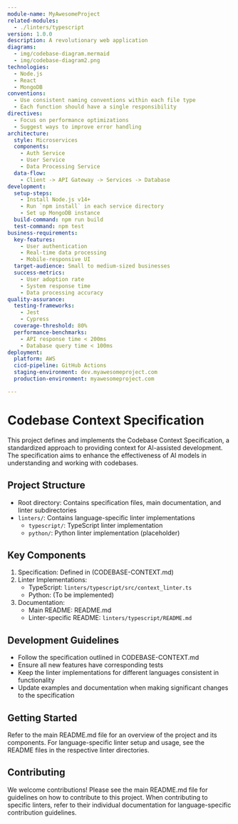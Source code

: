 ```yaml
---
module-name: MyAwesomeProject
related-modules:
  - ./linters/typescript
version: 1.0.0
description: A revolutionary web application
diagrams:
  - img/codebase-diagram.mermaid
  - img/codebase-diagram2.png
technologies:
  - Node.js
  - React
  - MongoDB
conventions:
  - Use consistent naming conventions within each file type
  - Each function should have a single responsibility
directives:
  - Focus on performance optimizations
  - Suggest ways to improve error handling
architecture:
  style: Microservices
  components:
    - Auth Service
    - User Service
    - Data Processing Service
  data-flow:
    - Client -> API Gateway -> Services -> Database
development:
  setup-steps:
    - Install Node.js v14+
    - Run `npm install` in each service directory
    - Set up MongoDB instance
  build-command: npm run build
  test-command: npm test
business-requirements:
  key-features:
    - User authentication
    - Real-time data processing
    - Mobile-responsive UI
  target-audience: Small to medium-sized businesses
  success-metrics:
    - User adoption rate
    - System response time
    - Data processing accuracy
quality-assurance:
  testing-frameworks:
    - Jest
    - Cypress
  coverage-threshold: 80%
  performance-benchmarks:
    - API response time < 200ms
    - Database query time < 100ms
deployment:
  platform: AWS
  cicd-pipeline: GitHub Actions
  staging-environment: dev.myawesomeproject.com
  production-environment: myawesomeproject.com

---
```


# Codebase Context Specification

This project defines and implements the Codebase Context Specification, a standardized approach to providing context for AI-assisted development. The specification aims to enhance the effectiveness of AI models in understanding and working with codebases.

## Project Structure

- Root directory: Contains specification files, main documentation, and linter subdirectories
- `linters/`: Contains language-specific linter implementations
  - `typescript/`: TypeScript linter implementation
  - `python/`: Python linter implementation (placeholder)

## Key Components

1. Specification: Defined in (CODEBASE-CONTEXT.md)
2. Linter Implementations:
   - TypeScript: `linters/typescript/src/context_linter.ts`
   - Python: (To be implemented)
3. Documentation:
   - Main README: README.md
   - Linter-specific README: `linters/typescript/README.md`

## Development Guidelines

- Follow the specification outlined in CODEBASE-CONTEXT.md
- Ensure all new features have corresponding tests
- Keep the linter implementations for different languages consistent in functionality
- Update examples and documentation when making significant changes to the specification

## Getting Started

Refer to the main README.md file for an overview of the project and its components. For language-specific linter setup and usage, see the README files in the respective linter directories.

## Contributing

We welcome contributions! Please see the main README.md file for guidelines on how to contribute to this project. When contributing to specific linters, refer to their individual documentation for language-specific contribution guidelines.